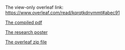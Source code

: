 The view-only overleaf link: https://www.overleaf.com/read/kqrqtkdnymmt#abec91

[The compiled pdf](CS206_Weijia_Han_Final_Project_draft.pdf)

[The research poster]()

[The overleaf zip file]()
